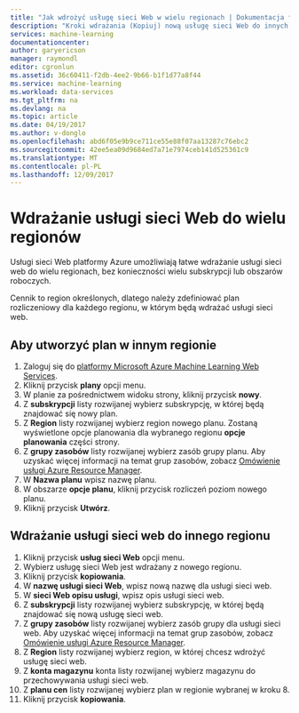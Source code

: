 ```yaml
---
title: "Jak wdrożyć usługę sieci Web w wielu regionach | Dokumentacja firmy Microsoft"
description: "Kroki wdrażania (Kopiuj) nową usługę sieci Web do innych regionów."
services: machine-learning
documentationcenter: 
author: garyericson
manager: raymondl
editor: cgronlun
ms.assetid: 36c60411-f2db-4ee2-9b66-b1f1d77a8f44
ms.service: machine-learning
ms.workload: data-services
ms.tgt_pltfrm: na
ms.devlang: na
ms.topic: article
ms.date: 04/19/2017
ms.author: v-donglo
ms.openlocfilehash: abd6f05e9b9ce711ce55e88f07aa13287c76ebc2
ms.sourcegitcommit: 42ee5ea09d9684ed7a71e7974ceb141d525361c9
ms.translationtype: MT
ms.contentlocale: pl-PL
ms.lasthandoff: 12/09/2017
---
```

# <a name="how-to-deploy-a-web-service-to-multiple-regions"></a>Wdrażanie usługi sieci Web do wielu regionów
Usługi sieci Web platformy Azure umożliwiają łatwe wdrażanie usługi sieci web do wielu regionach, bez konieczności wielu subskrypcji lub obszarów roboczych. 

Cennik to region określonych, dlatego należy zdefiniować plan rozliczeniowy dla każdego regionu, w którym będą wdrażać usługi sieci web.

## <a name="to-create-a-plan-in-another-region"></a>Aby utworzyć plan w innym regionie
1. Zaloguj się do [platformy Microsoft Azure Machine Learning Web Services](https://services.azureml.net/).
2. Kliknij przycisk **plany** opcji menu.
3. W planie za pośrednictwem widoku strony, kliknij przycisk **nowy**.
4. Z **subskrypcji** listy rozwijanej wybierz subskrypcję, w której będą znajdować się nowy plan.
5. Z **Region** listy rozwijanej wybierz region nowego planu. Zostaną wyświetlone opcje planowania dla wybranego regionu **opcje planowania** części strony.
6. Z **grupy zasobów** listy rozwijanej wybierz zasób grupy planu. Aby uzyskać więcej informacji na temat grup zasobów, zobacz [Omówienie usługi Azure Resource Manager](../../azure-resource-manager/resource-group-overview.md).
7. W **Nazwa planu** wpisz nazwę planu.
8. W obszarze **opcje planu**, kliknij przycisk rozliczeń poziom nowego planu.
9. Kliknij przycisk **Utwórz**.

## <a name="deploying-the-web-service-to-another-region"></a>Wdrażanie usługi sieci web do innego regionu
1. Kliknij przycisk **usług sieci Web** opcji menu.
2. Wybierz usługę sieci Web jest wdrażany z nowego regionu.
3. Kliknij przycisk **kopiowania**.
4. W **nazwę usługi sieci Web**, wpisz nową nazwę dla usługi sieci web.
5. W **sieci Web opisu usługi**, wpisz opis usługi sieci web.
6. Z **subskrypcji** listy rozwijanej wybierz subskrypcję, w której będą znajdować się nową usługę sieci web.
7. Z **grupy zasobów** listy rozwijanej wybierz zasób grupy dla usługi sieci web. Aby uzyskać więcej informacji na temat grup zasobów, zobacz [Omówienie usługi Azure Resource Manager](../../azure-resource-manager/resource-group-overview.md).
8. Z **Region** listy rozwijanej wybierz region, w której chcesz wdrożyć usługę sieci web.
9. Z **konta magazynu** konta listy rozwijanej wybierz magazynu do przechowywania usługi sieci web.
10. Z **planu cen** listy rozwijanej wybierz plan w regionie wybranej w kroku 8.
11. Kliknij przycisk **kopiowania**.

